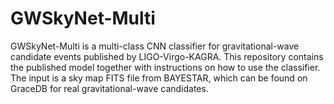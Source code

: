 # GWSkyNet-Multi
GWSkyNet-Multi is a multi-class CNN classifier for gravitational-wave candidate events published by LIGO-Virgo-KAGRA. This repository contains the published model together with instructions on how to use the classifier. The input is a sky map FITS file from BAYESTAR, which can be found on GraceDB for real gravitational-wave candidates.
